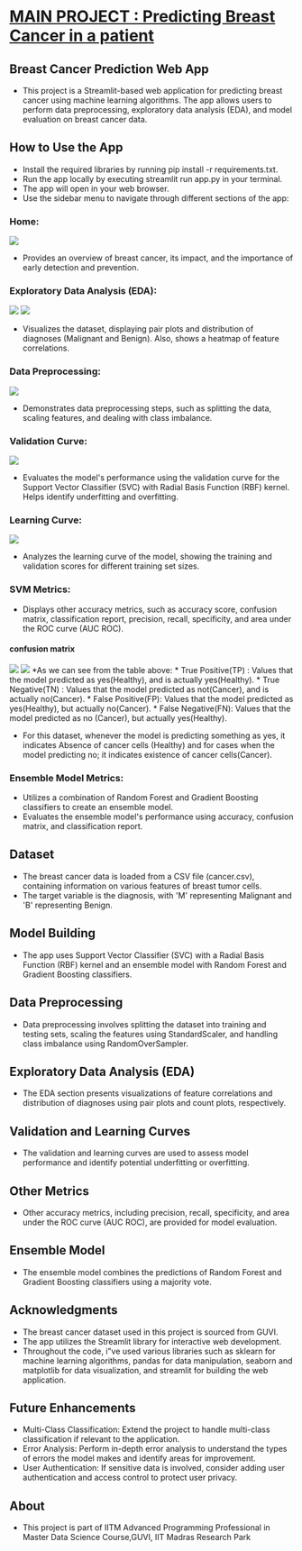 # [MAIN PROJECT : Predicting Breast Cancer in a patient](https://github.com/KarthigaKM/Predicting-Breast-Cancer-in-a-patient)
## Breast Cancer Prediction Web App
 * This project is a Streamlit-based web application for predicting breast cancer using machine learning algorithms. The app allows users to perform data preprocessing, exploratory data analysis (EDA), and model evaluation on breast cancer data.

## How to Use the App
 * Install the required libraries by running pip install -r requirements.txt.
 * Run the app locally by executing streamlit run app.py in your terminal.
 * The app will open in your web browser.
 * Use the sidebar menu to navigate through different sections of the app:
### Home: 
![](https://github.com/KarthigaKM/Predicting-Breast-Cancer-in-a-patient/blob/main/brea%20cancer%201.PNG?raw=true)
 * Provides an overview of breast cancer, its impact, and the importance of early detection and prevention.
### Exploratory Data Analysis (EDA): 
![](https://github.com/KarthigaKM/Predicting-Breast-Cancer-in-a-patient/blob/main/images/pairplot.png?raw=true) ![](https://github.com/KarthigaKM/Predicting-Breast-Cancer-in-a-patient/blob/main/images/Brea%20cancer%20correla.png?raw=true)
 * Visualizes the dataset, displaying pair plots and distribution of diagnoses (Malignant and Benign). Also, shows a heatmap of feature correlations.
### Data Preprocessing:
![](https://github.com/KarthigaKM/Predicting-Breast-Cancer-in-a-patient/blob/main/images/brea%20cancer%20piechart.png?raw=true)
 * Demonstrates data preprocessing steps, such as splitting the data, scaling features, and dealing with class imbalance.
### Validation Curve: 
![](https://github.com/KarthigaKM/Predicting-Breast-Cancer-in-a-patient/blob/main/images/brea%20cnacer%20val%20curve.png?raw=true)
 * Evaluates the model's performance using the validation curve for the Support Vector Classifier (SVC) with Radial Basis Function (RBF) kernel. Helps identify underfitting and overfitting.
### Learning Curve:
![](https://github.com/KarthigaKM/Predicting-Breast-Cancer-in-a-patient/blob/main/images/brae%20cnacer%20learn%20curve.png?raw=true)
 * Analyzes the learning curve of the model, showing the training and validation scores for different training set sizes.
### SVM  Metrics: 
 * Displays other accuracy metrics, such as accuracy score, confusion matrix, classification report, precision, recall, specificity, and area under the ROC curve (AUC ROC).
#### confusion matrix
![](https://github.com/KarthigaKM/Predicting-Breast-Cancer-in-a-patient/blob/main/images/brea%20cancer%20confusion%20heatmap.png?raw=true) ![](https://github.com/KarthigaKM/Predicting-Breast-Cancer-in-a-patient/blob/main/images/brea%20cancer%20confu%20matrix.PNG?raw=true)
 *As we can see from the table above:
         * True Positive(TP) : Values that the model predicted as yes(Healthy), and is actually yes(Healthy).
         * True Negative(TN) : Values that the model predicted as not(Cancer), and is actually no(Cancer).
         * False Positive(FP): Values that the model predicted as yes(Healthy), but actually no(Cancer).
         * False Negative(FN): Values that the model predicted as no (Cancer), but actually yes(Healthy).
 * For this dataset, whenever the model is predicting something as yes, it indicates Absence of cancer cells (Healthy) and for cases when the model predicting no; it 
   indicates existence of cancer cells(Cancer).
### Ensemble Model Metrics: 
 * Utilizes a combination of Random Forest and Gradient Boosting classifiers to create an ensemble model.
 * Evaluates the ensemble model's performance using accuracy, confusion matrix, and classification report.

## Dataset
 * The breast cancer data is loaded from a CSV file (cancer.csv), containing information on various features of breast tumor cells.
 * The target variable is the diagnosis, with 'M' representing Malignant and 'B' representing Benign.

## Model Building
 * The app uses Support Vector Classifier (SVC) with a Radial Basis Function (RBF) kernel and an ensemble model with Random Forest and Gradient Boosting classifiers.

## Data Preprocessing
 * Data preprocessing involves splitting the dataset into training and testing sets, scaling the features using StandardScaler, and handling class imbalance using RandomOverSampler.

## Exploratory Data Analysis (EDA)
 * The EDA section presents visualizations of feature correlations and distribution of diagnoses using pair plots and count plots, respectively.

## Validation and Learning Curves
 * The validation and learning curves are used to assess model performance and identify potential underfitting or overfitting.

## Other Metrics
 * Other accuracy metrics, including precision, recall, specificity, and area under the ROC curve (AUC ROC), are provided for model evaluation.

## Ensemble Model
 * The ensemble model combines the predictions of Random Forest and Gradient Boosting classifiers using a majority vote.

## Acknowledgments
 * The breast cancer dataset used in this project is sourced from GUVI.
 * The app utilizes the Streamlit library for interactive web development.
 * Throughout the code, i"ve used various libraries such as sklearn for machine learning algorithms, pandas for data manipulation, seaborn and matplotlib for data 
   visualization, and streamlit for building the web application.

## Future Enhancements 
 * Multi-Class Classification: Extend the project to handle multi-class classification if relevant to the application.
 * Error Analysis: Perform in-depth error analysis to understand the types of errors the model makes and identify areas for improvement.
 * User Authentication: If sensitive data is involved, consider adding user authentication and access control to protect user privacy.

## About
 * This project is part of IITM Advanced Programming Professional in Master Data Science Course,GUVI, IIT Madras Research Park



